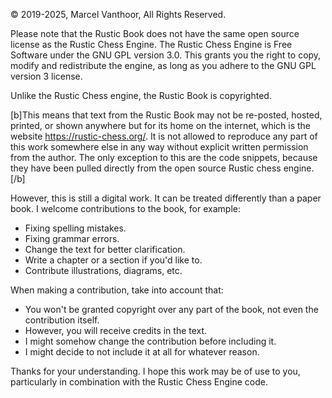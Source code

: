 © 2019-2025, Marcel Vanthoor, All Rights Reserved.

Please note that the Rustic Book does not have the same open source license
as the Rustic Chess Engine. The Rustic Chess Engine is Free Software under
the GNU GPL version 3.0. This grants you the right to copy, modify and
redistribute the engine, as long as you adhere to the GNU GPL version 3
license.

Unlike the Rustic Chess engine, the Rustic Book is copyrighted.

[b]This means that text from the Rustic Book may not be re-posted, hosted,
printed, or shown anywhere but for its home on the internet, which is the
website  https://rustic-chess.org/. It is not allowed to reproduce any part
of this work somewhere else in any way without explicit written permission
from the author. The only exception to this are the code snippets, because
they have been pulled directly from the open source Rustic chess
engine.[/b]

However, this is still a digital work. It can be treated differently than a
paper book. I welcome contributions to the book, for example:
- Fixing spelling mistakes.
- Fixing grammar errors.
- Change the text for better clarification.
- Write a chapter or a section if you'd like to.
- Contribute illustrations, diagrams, etc.

When making a contribution, take into account that:
- You won't be granted copyright over any part of the book, not even the
  contribution itself.
- However, you will receive credits in the text.
- I might somehow change the contribution before including it.
- I might decide to not include it at all for whatever reason.

Thanks for your understanding. I hope this work may be of use to you,
particularly in combination with the Rustic Chess Engine code.